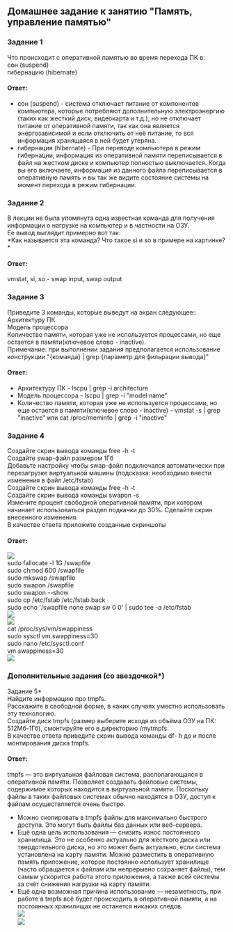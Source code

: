 ## Домашнее задание к занятию "Память, управление памятью"  

### Задание 1  
Что происходит с оперативной памятью во время перехода ПК в:  
сон (suspend)  
гибернацию (hibernate)  

#### Ответ:  
- сон (suspend) - система отключает питание от компонентов компьютера, которые потребляют дополнительную электроэнергию (таких как жесткий диск, видеокарта и т.д.), но не отключает питание от оперативной памяти, так как она является энергозависимой и если отключить от неё питание, то вся информация хранящаяся в ней будет утеряна.  
- гибернация (hibernate) - При переводе компьютера в режим гибернации, информация из оперативной памяти переписывается в файл на жестком диске и компьютер полностью выключается. Когда вы его включаете, информация из данного файла переписывается в оперативную память и вы так же видите состояние системы на момент перехода в режим гибернации.   

### Задание 2  
В лекции не была упомянута одна известная команда для получения информации о нагрузке на компьютер и в частности на ОЗУ.  
Ее вывод выглядит примерно вот так:  
*Как называется эта команда? Что такое si и so в примере на картинке? *  

#### Ответ:  
vmstat, si, so - swap input, swap output  

### Задание 3  
Приведите 3 команды, которые выведут на экран следующее::  
Архитектуру ПК  
Модель процессора  
Количество памяти, которая уже не используется процессами, но еще остается в памяти(ключевое слово - inactive).  
Примечание: при выполнении задания предполагается использование конструкции "{команда} | grep {параметр для фильрации вывода}"  

#### Ответ:  
- Архитектуру ПК - lscpu | grep -i architecture  
- Модель процессора - lscpu | grep -i "model name"  
- Количество памяти, которая уже не используется процессами, но еще остается в памяти(ключевое слово - inactive) - vmstat -s | grep "inactive" или cat /proc/meminfo | grep -i "inactive"  


### Задание 4  
Создайте скрин вывода команды free -h -t  
Создайте swap-файл размером 1Гб  
Добавьте настройку чтобы swap-файл подключался автоматически при перезагрузке виртуальной машины (подсказка: необходимо внести изменения в файл /etc/fstab)  
Создайте скрин вывода команды free -h -t  
Создайте скрин вывода команды swapon -s  
Измените процент свободной оперативной памяти, при котором начинает использоваться раздел подкачки до 30%. Сделайте скрин внесенного изменения.  
В качестве ответа приложите созданные скриншоты  

#### Ответ:  
![](https://github.com/networksuperman/netology_dev_ops/blob/main/SLINA-19/IT%20System%20and%20OS%20Linux/img/2-04-4-1.jpg)  
sudo fallocate -l 1G /swapfile  
sudo chmod 600 /swapfile  
sudo mkswap /swapfile  
sudo swapon /swapfile  
sudo swapon --show  
sudo cp /etc/fstab /etc/fstab.back  
sudo echo '/swapfile none swap sw 0 0' | sudo tee -a /etc/fstab  
![](https://github.com/networksuperman/netology_dev_ops/blob/main/SLINA-19/IT%20System%20and%20OS%20Linux/img/2-04-4-2.jpg)  
![](https://github.com/networksuperman/netology_dev_ops/blob/main/SLINA-19/IT%20System%20and%20OS%20Linux/img/2-04-4-3.jpg)  
cat /proc/sys/vm/swappiness  
sudo sysctl vm.swappiness=30  
sudo nano /etc/sysctl.conf  
vm.swappiness=30  
![](https://github.com/networksuperman/netology_dev_ops/blob/main/SLINA-19/IT%20System%20and%20OS%20Linux/img/2-04-4-4.jpg)  

### Дополнительные задания (со звездочкой*)  
Задание 5*  
Найдите информацию про tmpfs.  
Расскажите в свободной форме, в каких случаях уместно использовать эту технологию.  
Создайте диск tmpfs (размер выберите исходя из объёма ОЗУ на ПК: 512Мб-1Гб), смонтируйте его в директорию /mytmpfs.  
В качестве ответа приведите скрин вывода команды df- h до и после монтирования диска tmpfs.   

#### Ответ:  
tmpfs — это виртуальная файловая система, располагающаяся в оперативной памяти. Позволяет создавать файловые системы, содержимое которых находится в виртуальной памяти. Поскольку файлы в таких файловых системах обычно находятся в ОЗУ, доступ к файлам осуществляется очень быстро.  
- Можно скопировать в tmpfs файлы для максимально быстрого доступа. Это могут быть файлы баз данных или веб-сервера.  
- Ещё одна цель использования — снизить износ постоянного хранилища. Это не особенно актуально для жёсткого диска или твердотельного диска, но это может быть актуально, если система установлена на карту памяти. Можно разместить в оперативную память приложение, которое постоянно использует хранилище (часто обращается к файлам или непрерывно сохраняет файлы), тем самым ускорится работа этого приложения, а также всей системы за счёт снижения нагрузки на карту памяти.   
- Ещё одна возможная причина использование — незаметность, при работе в tmpfs всё будет происходить в оперативной памяти, а на постоянных хранилищах не останется никаких следов.     
![](https://github.com/networksuperman/netology_dev_ops/blob/main/SLINA-19/IT%20System%20and%20OS%20Linux/img/2-04-5-1.jpg)  
![](https://github.com/networksuperman/netology_dev_ops/blob/main/SLINA-19/IT%20System%20and%20OS%20Linux/img/2-04-5-2.jpg)  

